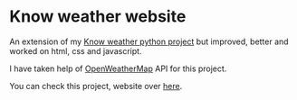 
# Know weather website 

An extension of my [Know weather python project](https://github.com/peacekeeper09/know_weather) but improved, better and worked on html, css and javascript.


I have taken help of [OpenWeatherMap](https://openweathermap.org/api) API for this project.

You can check this project, website over [here](http://peace0907.me/Know-Weather-Web/).
